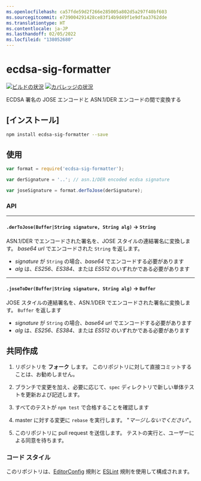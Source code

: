 ```yaml
---
ms.openlocfilehash: ca57fde59d2f266e285005a802d5a297f40bf603
ms.sourcegitcommit: e739004291428ce83f14b9d49f1e9dfaa3762dde
ms.translationtype: HT
ms.contentlocale: ja-JP
ms.lasthandoff: 02/05/2022
ms.locfileid: "138052680"
---
```

# <a name="ecdsa-sig-formatter"></a>ecdsa-sig-formatter

[![ビルドの状況](https://travis-ci.org/Brightspace/node-ecdsa-sig-formatter.svg?branch=master)](https://travis-ci.org/Brightspace/node-ecdsa-sig-formatter) [![カバレッジの状況](https://coveralls.io/repos/Brightspace/node-ecdsa-sig-formatter/badge.svg)](https://coveralls.io/r/Brightspace/node-ecdsa-sig-formatter)

ECDSA 署名の JOSE エンコードと ASN.1/DER エンコードの間で変換する

## <a name="install"></a>[インストール]
```sh
npm install ecdsa-sig-formatter --save
```

## <a name="usage"></a>使用
```js
var format = require('ecdsa-sig-formatter');

var derSignature = '..'; // asn.1/DER encoded ecdsa signature

var joseSignature = format.derToJose(derSignature);

```

### <a name="api"></a>API

---

#### <a name="dertojosebufferstring-signature-string-alg---string"></a>`.derToJose(Buffer|String signature, String alg)` -> `String`

ASN.1/DER でエンコードされた署名を、JOSE スタイルの連結署名に変換します。
_base64 url_ でエンコードされた `String` を返します。

* _signature_ が `String` の場合、_base64_ でエンコードする必要があります
* _alg_ は、_ES256_、_ES384_、または _ES512_ のいずれかである必要があります

---

#### <a name="josetoderbufferstring-signature-string-alg---buffer"></a>`.joseToDer(Buffer|String signature, String alg)` -> `Buffer`

JOSE スタイルの連結署名を、ASN.1/DER でエンコードされた署名に変換します。 `Buffer` を返します

* _signature_ が `String` の場合、_base64 url_ でエンコードする必要があります
* _alg_ は、_ES256_、_ES384_、または _ES512_ のいずれかである必要があります

## <a name="contributing"></a>共同作成

1. リポジトリを **フォーク** します。 このリポジトリに対して直接コミットすることは、お勧めしません。

2. ブランチで変更を加え、必要に応じて、`spec` ディレクトリで新しい単体テストを更新および記述します。

3. すべてのテストが `npm test` で合格することを確認します

4. master に対する変更に `rebase` を実行します。 "*マージしないでください*"。

5. このリポジトリに pull request を送信します。 テストの実行と、ユーザーによる同意を待ちます。

### <a name="code-style"></a>コード スタイル

このリポジトリは、[EditorConfig][EditorConfig] 規則と [ESLint][ESLint] 規則を使用して構成されます。

[EditorConfig]: http://editorconfig.org/
[ESLint]: http://eslint.org
